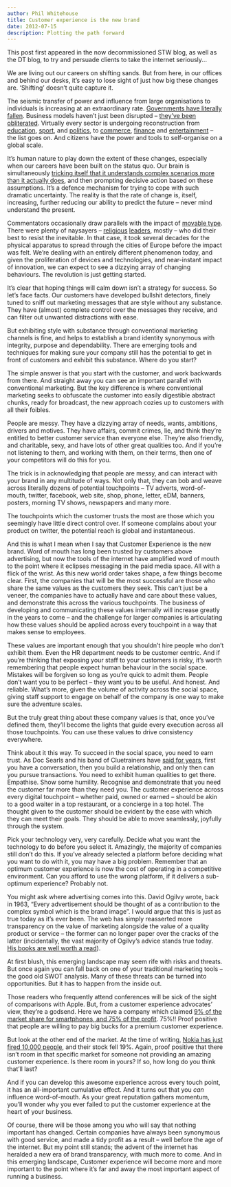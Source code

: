 ```yaml
---
author: Phil Whitehouse
title: Customer experience is the new brand
date: 2012-07-15
description: Plotting the path forward
---
```


This post first appeared in the now decommissioned STW blog, as well as the DT blog, to try and persuade clients to take the internet seriously...

We are living out our careers on shifting sands. But from here, in our offices and behind our desks, it’s easy to lose sight of just how big these changes are. ‘Shifting’ doesn’t quite capture it.

The seismic transfer of power and influence from large organisations to individuals is increasing at an extraordinary rate. [Governments have literally fallen](http://en.wikipedia.org/wiki/Arab_Spring). Business models haven’t just been disrupted – [they’ve been obliterated](http://en.wikipedia.org/wiki/Peer-to-peer_file_sharing). Virtually every sector is undergoing reconstruction from [education](http://schoolofeverything.com/), [sport](http://www.nike.com/au/en_gb/?flp=lp/nikeplusfuelband&ref=http%3A%2F%2Fnextness.com.au%2Finsights%2Fcustomer-experience-is-the-new-brand%2F), and [politics](http://globalhumancapital.org/web-20-case-study-barack-obamas-use-of-social-media/), to [commerce](http://www.amazon.com/), [finance](http://en.wikipedia.org/wiki/Mobile_payment) and [entertainment](http://www.ifc.com/fix/2011/12/louis-ck-live-at-the-beacon-theater) – the list goes on. And citizens have the power and tools to self-organise on a global scale.

It’s human nature to play down the extent of these changes, especially when our careers have been built on the status quo. Our brain is simultaneously [tricking itself that it understands complex scenarios more than it actually does](http://en.wikipedia.org/wiki/Black_swan_theory), and then prompting decisive action based on these assumptions. It’s a defence mechanism for trying to cope with such dramatic uncertainty. The reality is that the rate of change is, itself, increasing, further reducing our ability to predict the future – never mind understand the present.

Commentators occasionally draw parallels with the impact of [movable type](http://en.wikipedia.org/wiki/Printing_press). There were plenty of naysayers – [religious](http://en.citizendium.org/wiki/printing_press#Diffusion_of_printing_in_Europe) [leaders](http://www.academia.edu/949836/Competing_Accounts_for_the_Ummahs_Long_Resistance_to_the_Printing_Press), mostly – who did their best to resist the inevitable. In that case, it took several decades for the physical apparatus to spread through the cities of Europe before the impact was felt. We’re dealing with an entirely different phenomenon today, and given the proliferation of devices and technologies, and near-instant impact of innovation, we can expect to see a dizzying array of changing behaviours. The revolution is just getting started.

It’s clear that hoping things will calm down isn’t a strategy for success. So let’s face facts. Our customers have developed bullshit detectors, finely tuned to sniff out marketing messages that are style without any substance. They have (almost) complete control over the messages they receive, and can filter out unwanted distractions with ease.

But exhibiting style with substance through conventional marketing channels is fine, and helps to establish a brand identity synonymous with integrity, purpose and dependability. There are emerging tools and techniques for making sure your company still has the potential to get in front of customers and exhibit this substance. Where do you start?

The simple answer is that you start with the customer, and work backwards from there. And straight away you can see an important parallel with conventional marketing. But the key difference is where conventional marketing seeks to obfuscate the customer into easily digestible abstract chunks, ready for broadcast, the new approach cozies up to customers with all their foibles.

People are messy. They have a dizzying array of needs, wants, ambitions, drivers and motives. They have affairs, commit crimes, lie, and think they’re entitled to better customer service than everyone else. They’re also friendly, and charitable, sexy, and have lots of other great qualities too.
And if you’re not listening to them, and working with them, on their terms, then one of your competitors will do this for you.

The trick is in acknowledging that people are messy, and can interact with your brand in any multitude of ways. Not only that, they can bob and weave across literally dozens of potential touchpoints – TV adverts, word-of-mouth, twitter, facebook, web site, shop, phone, letter, eDM, banners, posters, morning TV shows, newspapers and many more.

The touchpoints which the customer trusts the most are those which you seemingly have little direct control over. If someone complains about your product on twitter, the potential reach is global and instantaneous.

And this is what I mean when I say that Customer Experience is the new brand. Word of mouth has long been trusted by customers above advertising, but now the tools of the internet have amplified word of mouth to the point where it eclipses messaging in the paid media space. All with a flick of the wrist.
As this new world order takes shape, a few things become clear. First, the companies that will be the most successful are those who share the same values as the customers they seek. This can’t just be a veneer, the companies have to actually have and care about these values, and demonstrate this across the various touchpoints. The business of developing and communicating these values internally will increase greatly in the years to come – and the challenge for larger companies is articulating how these values should be applied across every touchpoint in a way that makes sense to employees.

These values are important enough that you shouldn’t hire people who don’t exhibit them. Even the HR department needs to be customer centric. And if you’re thinking that exposing your staff to your customers is risky, it’s worth remembering that people expect human behaviour in the social space. Mistakes will be forgiven so long as you’re quick to admit them. People don’t want you to be perfect – they want you to be useful. And honest. And reliable. What’s more, given the volume of activity across the social space, giving staff support to engage on behalf of the company is one way to make sure the adventure scales.

But the truly great thing about these company values is that, once you’ve defined them, they’ll become the lights that guide every execution across all those touchpoints. You can use these values to drive consistency everywhere.

Think about it this way. To succeed in the social space, you need to earn trust. As Doc Searls and his band of Cluetrainers have [said for years](http://www.cluetrain.com/book/index.html), first you have a conversation, then you build a relationship, and only then can you pursue transactions. You need to exhibit human qualities to get there. Empathise. Show some humility. Recognise and demonstrate that you need the customer far more than they need you.
The customer experience across every digital touchpoint – whether paid, owned or earned – should be akin to a good waiter in a top restaurant, or a concierge in a top hotel. The thought given to the customer should be evident by the ease with which they can meet their goals. They should be able to move seamlessly, joyfully through the system.

Pick your technology very, very carefully. Decide what you want the technology to do before you select it. Amazingly, the majority of companies still don’t do this. If you’ve already selected a platform before deciding what you want to do with it, you may have a big problem. Remember that an optimum customer experience is now the cost of operating in a competitive environment. Can you afford to use the wrong platform, if it delivers a sub-optimum experience? Probably not.

You might ask where advertising comes into this. David Ogilvy wrote, back in 1963, “Every advertisement should be thought of as a contribution to the complex symbol which is the brand image”. I would argue that this is just as true today as it’s ever been. The web has simply reasserted more transparency on the value of marketing alongside the value of a quality product or service – the former can no longer paper over the cracks of the latter (incidentally, the vast majority of Ogilvy’s advice stands true today. [His books are well worth a read](http://www.amazon.com/David-Ogilvy/e/B000APAF1O/ref=ntt_athr_dp_pel_pop_1)).

At first blush, this emerging landscape may seem rife with risks and threats. But once again you can fall back on one of your traditional marketing tools – the good old SWOT analysis. Many of these threats can be turned into opportunities. But it has to happen from the inside out.

Those readers who frequently attend conferences will be sick of the sight of comparisons with Apple. But, from a customer experience advocates’ view, they’re a godsend. Here we have a company which claimed [9% of the market share for smartphones, and 75% of the profit](http://www.asymco.com/2012/02/03/first-apples-rank-in-mobile-phone-profitability-and-revenues/). 75%!! Proof positive that people are willing to pay big bucks for a premium customer experience.

But look at the other end of the market. At the time of writing, [Nokia has just fired 10,000 people](http://www.bloomberg.com/news/2012-06-14/nokia-to-cut-10-000-jobs-as-elop-tries-to-stanch-losses.html), and their stock fell 19%. Again, proof positive that there isn’t room in that specific market for someone not providing an amazing customer experience. Is there room in yours? If so, how long do you think that’ll last?

And if you can develop this awesome experience across every touch point, it has an all-important cumulative effect. And it turns out that you _can_ influence word-of-mouth. As your great reputation gathers momentum, you’ll wonder why you ever failed to put the customer experience at the heart of your business.

Of course, there will be those among you who will say that nothing important has changed. Certain companies have always been synonymous with good service, and made a tidy profit as a result – well before the age of the internet. But my point still stands; the advent of the internet has heralded a new era of brand transparency, with much more to come. And in this emerging landscape, Customer experience will become more and more important to the point where it’s far and away the most important aspect of running a business.
